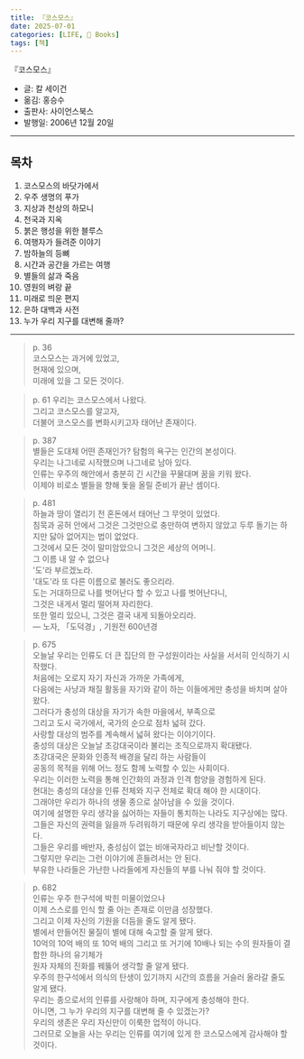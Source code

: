 ```yaml
---
title: 『코스모스』
date: 2025-07-01
categories: [LIFE, 📖 Books]
tags: [책]
---
```



『코스모스』
- 글: 칼 세이건
- 옮김: 홍승수
- 출판사: 사이언스북스
- 발행일: 2006년 12월 20일


--- 


## 목차

1. 코스모스의 바닷가에서
2. 우주 생명의 푸가
3. 지상과 천상의 하모니
4. 천국과 지옥
5. 붉은 행성을 위한 블루스
6. 여행자가 들려준 이야기
7. 밤하늘의 등뼈
8. 시간과 공간을 가르는 여행
9. 별들의 삶과 죽음
10. 영원의 벼랑 끝
11. 미래로 띄운 편지
12. 은하 대백과 사전
13. 누가 우리 지구를 대변해 줄까?


---


> p. 36   
> 코스모스는 과거에 있었고,   
> 현재에 있으며,   
> 미래에 있을 그 모든 것이다.   


> p. 61
> 우리는 코스모스에서 나왔다.   
> 그리고 코스모스를 알고자,   
> 더불어 코스모스를 변화시키고자 태어난 존재이다.  


> p. 387   
> 별들은 도대체 어떤 존재인가? 탐험의 욕구는 인간의 본성이다.   
> 우리는 나그네로 시작했으며 나그네로 남아 있다.   
> 인류는 우주의 해안에서 충분히 긴 시간을 꾸물대며 꿈을 키워 왔다.   
> 이제야 비로소 별들을 향해 돛을 올릴 준비가 끝난 셈이다.  


> p. 481   
> 하늘과 땅이 열리기 전 혼돈에서 태어난 그 무엇이 있었다.   
> 침묵과 공허 안에서 그것은 그것만으로 충만하여 변하지 않았고 두루 돌기는 하지만 닳아 없어지는 법이 없었다.   
> 그것에서 모든 것이 말미암았으니 그것은 세상의 어머니.   
> 그 이름 내 알 수 없으나   
> '도'라 부르겠노라.   
> '대도'라 또 다른 이름으로 불러도 좋으리라.   
> 도는 거대하므로 나를 벗어난다 할 수 있고 나를 벗어난다니,   
> 그것은 내게서 멀리 떨어져 자리한다.   
> 또한 멀리 있으니, 그것은 결국 내게 되돌아오리라.   
> ― 노자, 「도덕경」, 기원전 600년경   


> p. 675  
> 오늘날 우리는 인류도 더 큰 집단의 한 구성원이라는 사실을 서서히 인식하기 시작했다.   
> 처음에는 오로지 자기 자신과 가까운 가족에게,   
> 다음에는 사냥과 채질 활동을 자기와 같이 하는 이들에게만 충성을 바치며 살아왔다.   
> 그러다가 충성의 대상을 자기가 속한 마을에서, 부족으로   
> 그리고 도시 국가에서, 국가의 순으로 점차 넓혀 갔다.   
> 사랑할 대상의 범주를 계속해서 넓혀 왔다는 이야기이다.   
> 충성의 대상은 오늘날 초강대국이라 불리는 조직으로까지 확대됐다.   
> 초강대국은 문화와 인종적 배경을 달리 하는 사람들이   
> 공동의 목적을 위해 어느 정도 함께 노력할 수 있는 사회이다.   
> 우리는 이러한 노력을 통해 인간화의 과정과 인격 함양을 경험하게 된다.   
> 현대는 충성의 대상을 인류 전체와 지구 전체로 확대 해야 한 시대이다.   
> 그래야만 우리가 하나의 생물 종으로 살아남을 수 있을 것이다.   
> 여기에 설명한 우리 생각을 싫어하는 자들이 통치하는 나라도 지구상에는 많다.   
> 그들은 자신의 권력을 잃을까 두려워하기 때문에 우리 생각을 받아들이지 않는다.   
> 그들은 우리를 배반자, 충성심이 없는 비애국자라고 비난할 것이다.   
> 그렇지만 우리는 그런 이야기에 흔들려서는 안 된다.   
> 부유한 나라들은 가난한 나라들에게 자신들의 부를 나눠 줘야 할 것이다.   


> p. 682  
> 인류는 우주 한구석에 박힌 미물이었으나   
> 이제 스스로를 인식 할 줄 아는 존재로 이만큼 성장했다.   
> 그리고 이제 자신의 기원을 더듬을 줄도 알게 됐다.   
> 별에서 만들어진 물질이 별에 대해 숙고할 줄 알게 됐다.   
> 10억의 10억 배의 또 10억 배의 그리고 또 거기에 10배나 되는 수의 원자들이 결합한 하나의 유기체가   
> 원자 자체의 진화를 꿰뚫어 생각할 줄 알게 됐다.   
> 우주의 한구석에서 의식의 탄생이 있기까지 시간의 흐름을 거슬러 올라갈 줄도 알게 됐다.   
> 우리는 종으로서의 인류를 사랑해야 하며, 지구에게 충성해야 한다.   
> 아니면, 그 누가 우리의 지구를 대변해 줄 수 있겠는가?   
> 우리의 생존은 우리 자신만이 이룩한 업적이 아니다.   
> 그러므로 오늘을 사는 우리는 인류를 여기에 있게 한 코스모스에게 감사해야 할 것이다.  

